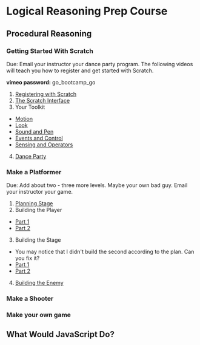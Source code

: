 # Logical Reasoning Prep Course

## Procedural Reasoning

### Getting Started With Scratch

Due: Email your instructor your dance party program. The following videos will teach you how to register and get started with Scratch.

**vimeo password:** go_bootcamp_go

1. [Registering with Scratch](https://vimeo.com/168403407)
2. [The Scratch Interface](https://vimeo.com/168400060)
3. Your Toolkit
  * [Motion](https://vimeo.com/168400064)
  * [Look](https://vimeo.com/168400063)
  * [Sound and Pen](https://vimeo.com/168400065)
  * [Events and Control](https://vimeo.com/168400062)
  * [Sensing and Operators](https://vimeo.com/168400066)
4. [Dance Party](https://vimeo.com/168400059)

### Make a Platformer

Due: Add about two - three more levels. Maybe your own bad guy. Email your instructor your game.

1. [Planning Stage](https://vimeo.com/169877893)
2. Building the Player
  * [Part 1](https://vimeo.com/169877894)
  * [Part 2](https://vimeo.com/169877895)
3. Building the Stage
  * You may notice that I didn't build the second according to the plan. Can you fix it?
  * [Part 1](https://vimeo.com/169877897)
  * [Part 2](https://vimeo.com/169877896)
4. [Building the Enemy](https://vimeo.com/169877891)

### Make a Shooter

### Make your own game

## What Would JavaScript Do?
